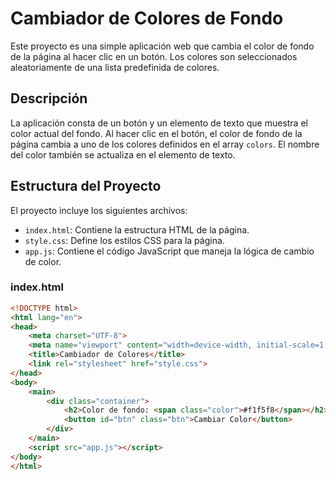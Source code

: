 # Cambiador de Colores de Fondo

Este proyecto es una simple aplicación web que cambia el color de fondo de la página al hacer clic en un botón. Los colores son seleccionados aleatoriamente de una lista predefinida de colores.

## Descripción

La aplicación consta de un botón y un elemento de texto que muestra el color actual del fondo. Al hacer clic en el botón, el color de fondo de la página cambia a uno de los colores definidos en el array `colors`. El nombre del color también se actualiza en el elemento de texto.

## Estructura del Proyecto

El proyecto incluye los siguientes archivos:

- `index.html`: Contiene la estructura HTML de la página.
- `style.css`: Define los estilos CSS para la página.
- `app.js`: Contiene el código JavaScript que maneja la lógica de cambio de color.

### index.html

```html
<!DOCTYPE html>
<html lang="en">
<head>
    <meta charset="UTF-8">
    <meta name="viewport" content="width=device-width, initial-scale=1.0">
    <title>Cambiador de Colores</title>
    <link rel="stylesheet" href="style.css">
</head>
<body>
    <main>
        <div class="container">
            <h2>Color de fondo: <span class="color">#f1f5f8</span></h2>
            <button id="btn" class="btn">Cambiar Color</button>
        </div>
    </main>
    <script src="app.js"></script>
</body>
</html>
